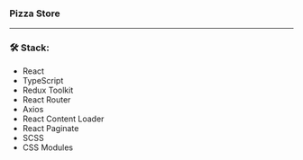 ### Pizza Store
<hr/>

### 🛠 Stack:
- React
- TypeScript
- Redux Toolkit
- React Router
- Axios
- React Content Loader
- React Paginate
- SCSS
- CSS Modules